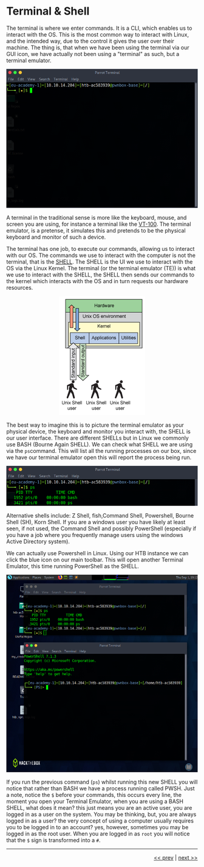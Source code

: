 # Terminal & Shell

The terminal is where we enter commands. It is a CLI, which enables us to interact with the OS. This is the most common way to interact with Linux, and the intended way, due to the control it gives the user over their machine. The thing is, that when we have been using the terminal via our GUI icon, we have actually not been using a "terminal" as such, but a terminal emulator.

![Terminal Emulator](../images/terminalEmulator.png)

A terminal in the traditional sense is more like the keyboard, mouse, and screen you are using, for instance a terminal like the [VT-100](https://en.wikipedia.org/wiki/VT100). The terminal emulator, is a pretense, it simulates this and pretends to be the physical keyboard and monitor of such a device.

The terminal has one job, to execute our commands, allowing us to interact with our OS. The commands we use to interact with the computer is not the terminal, that is the [SHELL](https://www.geeksforgeeks.org/difference-between-terminal-console-shell-and-command-line/#:~:text=A%20terminal%20is%20a%20wrapper,processes%20commands%20and%20outputs%20results.). The SHELL is the UI we use to interact with the OS via the Linux Kernel. The terminal (or the terminal emulator (TE)) is what we use to interact with the SHELL, the SHELL then sends our commands to the kernel which interacts with the OS and in turn requests our hardware resources.

<div align="center">

![Terminal To Shell](../images/terminalToShell.gif)

</div>

The best way to imagine this is to picture the terminal emulator as your physical device, the keyboard and monitor you interact with, the SHELL is our user interface. There are different SHELLs but in Linux we commonly use BASH (Bourne Again SHELL). We can check what SHELL we are using via the ```ps```command. This will list all the running processes on our box, since we have our terminal emulator open this will report the process being run.

![PS Command](../images/ps.png)

Alternative shells include: Z Shell, fish,Command Shell, Powershell, Bourne Shell (SH), Korn Shell. If you are a windows user you have likely at least seen, if not used, the Command Shell and possibly PowerShell (especially if you have a job where you frequently manage users using the windows Active Directory system).

We can actually use Powershell in Linux. Using our HTB instance we can click the blue icon on our main toolbar. This will open another Terminal Emulator, this time running PowerShell as the SHELL.

![Powershell](../images/parrotPowershell.png)

If you run the previous command (```ps```) whilst running this new SHELL you will notice that rather than BASH we have a process running called PWSH. Just a note, notice the ```$``` before your commands, this occurs every line, the moment you open your Terminal Emulator, when you are using a BASH SHELL, what does it mean? this just means you are an active user, you are logged in as a user on the system. You may be thinking, but, you are always logged in as a user? the very concept of using a computer usually requires you to be logged in to an account? yes, however, sometimes you may be logged in as the root user. When you are logged in as ```root``` you will notice that the ```$``` sign is transformed into a ```#```.

___

<div align="right">

[<< prev](./6_filesystemRoot.md) | [next >>]()
</div>